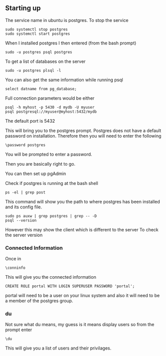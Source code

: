 ## Starting up

The service name in ubuntu is postgres.
To stop the service

```
sudo systemctl stop postgres
sudo systemctl start postgres
```

When I installed postgres I then entered (from the bash prompt)

```
sudo -u postgres psql postgres
```

To get a list of databases on the server

```
sudo -u postgres plsql -l
```

You can also get the same information while running psql

```
select datname from pg_database;
```

Full connection parameters would be either

```
psql -h myhost -p 5430 -d mydb -U myuser
psql postgresql://myuser@myhost:5432/mydb
```

The default port is 5432

This will bring you to the postgres prompt.
Postgres does not have a default password on installation.
Therefore then you will need to enter the following

```
\password postgres
```

You will be prompted to enter a password.

Then you are basically right to go.

You can then set up pgAdmin

Check if postgres is running at the bash shell

```
ps -el | grep post
```

This command will show you the path to where postgres has been installed and its config file.

```
sudo ps auxw | grep postgres | grep -- -D
psql --version
```

However this may show the client which is different to the server
To check the server version

### Connected Information

Once in

```
\conninfo
```

This will give you the connected information

```
CREATE ROLE portal WITH LOGIN SUPERUSER PASSWORD 'portal';
```

portal will need to be a user on your linux system and also it will need to be a member of the postgres group.

### du

Not sure what du means, my guess is it means display users so from the prompt enter

```
\du
```

This will give you a list of users and their privilages.
